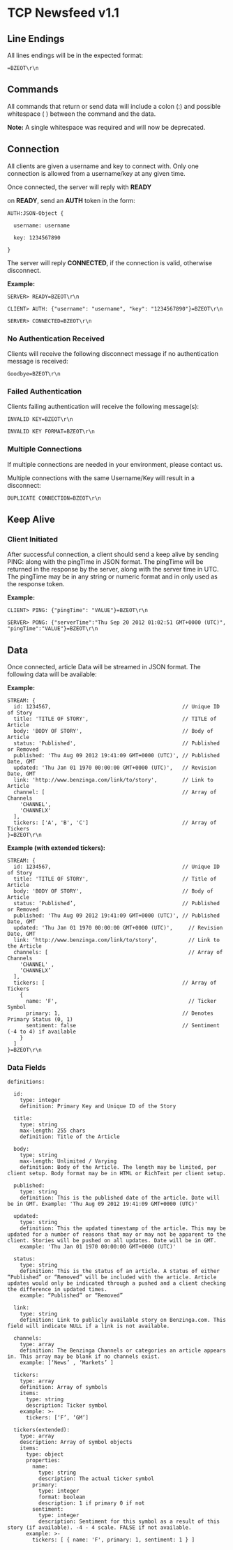 # TCP Newsfeed v1.1

## Line Endings

All lines endings will be in the expected format:

```
=BZEOT\r\n
```

## Commands

All commands that return or send data will include a colon (:) and possible whitespace ( ) between the command and the data.

**Note:** A single whitespace was required and will now be deprecated.

## Connection

All clients are given a username and key to connect with. Only one connection is allowed from a username/key at any given time.

Once connected, the server will reply with **READY**

on **READY**, send an **AUTH** token in the form:

```
AUTH:JSON-Object {

  username: username

  key: 1234567890

}
```

The server will reply **CONNECTED**, if the connection is valid, otherwise disconnect.

**Example:**

```
SERVER> READY=BZEOT\r\n

CLIENT> AUTH: {"username": "username", "key": "1234567890"}=BZEOT\r\n

SERVER> CONNECTED=BZEOT\r\n
```


### No Authentication Received

Clients will receive the following disconnect message if no authentication message is received:

```
Goodbye=BZEOT\r\n
```


### Failed Authentication

Clients failing authentication will receive the following message(s):

```
INVALID KEY=BZEOT\r\n
```
```
INVALID KEY FORMAT=BZEOT\r\n
```

### Multiple Connections

If multiple connections are needed in your environment, please contact us.

Multiple connections with the same Username/Key will result in a disconnect:

```
DUPLICATE CONNECTION=BZEOT\r\n
```

## Keep Alive

### Client Initiated

After successful connection, a client should send a keep alive by sending PING: along with the pingTime in JSON format. The pingTime will be returned in the response by the server, along with the server time in UTC. The pingTime may be in any string or numeric format and in only used as the response token.

**Example:**

```
CLIENT> PING: {"pingTime": "VALUE"}=BZEOT\r\n

SERVER> PONG: {"serverTime":"Thu Sep 20 2012 01:02:51 GMT+0000 (UTC)", "pingTime":"VALUE"}=BZEOT\r\n
```

## Data

Once connected, article Data will be streamed in JSON format. The following data will be available:

**Example:**

```
STREAM: {
  id: 1234567,                                          // Unique ID of Story
  title: 'TITLE OF STORY',                              // TITLE of Article
  body: 'BODY OF STORY',                                // Body of Article
  status: 'Published',                                  // Published or Removed
  published: 'Thu Aug 09 2012 19:41:09 GMT+0000 (UTC)', // Published Date, GMT
  updated: 'Thu Jan 01 1970 00:00:00 GMT+0000 (UTC)',   // Revision Date, GMT
  link: 'http://www.benzinga.com/link/to/story',        // Link to Article
  channel: [                                            // Array of Channels
    'CHANNEL',
    'CHANNELX'
  ],
  tickers: ['A', 'B', 'C']                              // Array of Tickers
}=BZEOT\r\n
```

**Example (with extended tickers):**

```
STREAM: {
  id: 1234567,	                                        // Unique ID of Story
  title: 'TITLE OF STORY',	                            // Title of Article
  body: 'BODY OF STORY',                                // Body of Article
  status: ‘Published’,	                                // Published or Removed
  published: 'Thu Aug 09 2012 19:41:09 GMT+0000 (UTC)', // Published Date, GMT
  updated: 'Thu Jan 01 1970 00:00:00 GMT+0000 (UTC)',	  // Revision Date, GMT
  link: ‘http://www.benzinga.com/link/to/story’,	      // Link to the Article
  channels: [	                                          // Array of Channels
    'CHANNEL' ,
    ‘CHANNELX’
  ],
  tickers: [                                            // Array of Tickers
    {	
      name: 'F',	                                      // Ticker Symbol
      primary: 1,                                       // Denotes Primary Status (0, 1)
      sentiment: false	                                // Sentiment (-4 to 4) if available
    }
  ]
}=BZEOT\r\n
```

### Data Fields

```
definitions:

  id:
    type: integer
    definition: Primary Key and Unique ID of the Story

  title:
    type: string
    max-length: 255 chars
    definition: Title of the Article

  body:
    type: string
    max-length: Unlimited / Varying
    definition: Body of the Article. The length may be limited, per client setup. Body format may be in HTML or RichText per client setup.

  published:
    type: string
    definition: This is the published date of the article. Date will be in GMT. Example: 'Thu Aug 09 2012 19:41:09 GMT+0000 (UTC)'

  updated:
    type: string
    definition: This the updated timestamp of the article. This may be updated for a number of reasons that may or may not be apparent to the client. Stories will be pushed on all updates. Date will be in GMT.
    example: 'Thu Jan 01 1970 00:00:00 GMT+0000 (UTC)'

  status:
    type: string
    definition: This is the status of an article. A status of either “Published” or “Removed” will be included with the article. Article updates would only be indicated through a pushed and a client checking the difference in updated times.
    example: “Published” or “Removed”

  link:
    type: string
    definition: Link to publicly available story on Benzinga.com. This field will indicate NULL if a link is not available.

  channels:
    type: array
    definition: The Benzinga Channels or categories an article appears in. This array may be blank if no channels exist.
    example: [‘News’ , ‘Markets’ ]

  tickers:
    type: array
    definition: Array of symbols
    items:
      type: string
      description: Ticker symbol
    example: >- 
      tickers: [‘F’, ‘GM’]
       
  tickers(extended):
    type: array
    description: Array of symbol objects
    items:
      type: object
      properties:
        name:
          type: string
          description: The actual ticker symbol
        primary:
          type: integer
          format: boolean
          description: 1 if primary 0 if not
        sentiment:
          type: integer
          description: Sentiment for this symbol as a result of this story (if available). -4 - 4 scale. FALSE if not available.
      example: >-
        tickers: [ { name: 'F', primary: 1, sentiment: 1 } ] 

```
